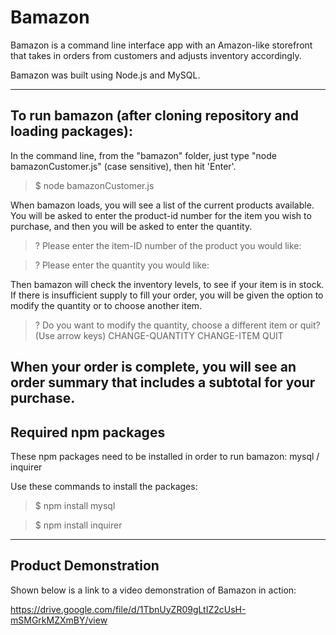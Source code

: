 # Bamazon
Bamazon is a command line interface app with an Amazon-like storefront that takes in orders from customers and adjusts inventory accordingly.

Bamazon was built using Node.js and MySQL.

--------------------------------------------------

## To run bamazon (after cloning repository and loading packages): 
In the command line, from the "bamazon" folder, just type "node bamazonCustomer.js" (case sensitive), then hit 'Enter'.
> $ node bamazonCustomer.js

When bamazon loads, you will see a list of the current products available. You will be asked to enter the product-id number for the item you wish to purchase, and then you will be asked to enter the quantity.

>  ?  Please enter the item-ID number of the product you would like:

>  ? Please enter the quantity you would like:


Then bamazon will check the inventory levels, to see if your item is in stock. If there is insufficient supply to fill your order, you will be given the option to modify the quantity or to choose another item. 

>  ? Do you want to modify the quantity, choose a different item or quit? 
>    (Use arrow keys)
>    CHANGE-QUANTITY
>    CHANGE-ITEM
>    QUIT

When your order is complete, you will see an order summary that includes a subtotal for your purchase.
----------------------------------------------------

## Required npm packages
These npm packages need to be installed in order to run bamazon:
 mysql / inquirer 

Use these commands to install the packages:
> $ npm install mysql

> $ npm install inquirer


-----------------------------------------------------

## Product Demonstration

Shown below is a link to a video demonstration of Bamazon in action:

https://drive.google.com/file/d/1TbnUyZR09gLtIZ2cUsH-mSMGrkMZXmBY/view


